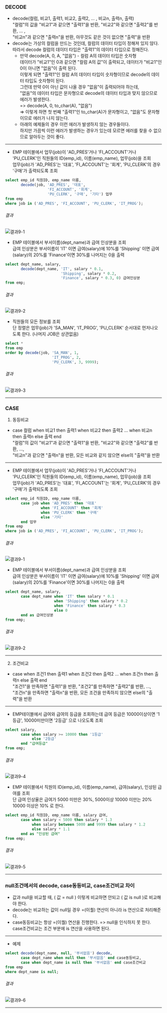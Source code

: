 

### DECODE
- decode(컬럼, 비교1, 출력1, 비교2, 출력2, ... , 비교n, 출력n, 출력)  
"컬럼"의 값을 "비교1"과 같으면 "출력1"을 반환, "비교2"와 같으면 "출력2"를 반환, ... ,  
"비교n"과 같으면 "출력n"을 반환, 아무것도 같은 것이 없으면 "출력"을 반환  
- decode는 가상의 컬럼을 만드는 것인데, 컬럼의 데이터 타입이 정해져 있지 않다.  
따라서 decode 컬럼의 데이터 타입은 "출력1"의 데이터 타입으로 정해진다.
  - 만약 decode(A, 0, A, "없음") - 컬럼 A의 데이터 타입은 숫자형  
       데이터가 "비교1"인 0과 같으면 "컬럼 A의 값"이 출력되고, 데이터가 "비교1"인 0이 아니면 "없음"이 출력 된다.  
       이렇게 되면 "출력1"인 컬럼 A의 데이터 타입이 숫자형이므로 decode의 데이터 타입도 숫자형이 된다.  
       그런데 만약 0이 아닌 값이 나올 경우 "없음"이 출력되어야 하는데,  
       "없음"의 데이터 타입은 문자형으로 decode의 데이터 타입과 맞지 않으므로 에러가 발생한다.  
       => decode(A, 0, to_char(A), "없음")  
       => 이렇게 하면 첫 번째 "출력1"인 to_char(A)가 문자형이고, "없음"도 문자형이므로 에러가 나지 않는다.
  - 아래의 예제들의 경우 이런 에러가 발생하지 않는 경우들이다.  
    하지만 가끔씩 이런 에러가 발생하는 경우가 있는데 모르면 에러를 찾을 수 없으므로 알아두는 것이 좋다.

****

- EMP 테이블에서 업무(job)이 'AD_PRES'거나 'FI_ACCOUNT'거나 'PU_CLERK'인 직원들의 ID(emp_id), 이름(emp_name), 업무(job)을 조회  
업무(job)가 'AD_PRES'는 '대표', 'FI_ACCOUNT'는 '회계', 'PU_CLERK'의 경우 '구매'가 출력되도록 조회

```sql
select emp_id 직원ID, emp_name 이름,
       decode(job, 'AD_PRES', '대표',
                   'FI_ACCOUNT', '회계', 
                   'PU_CLERK', '구매', '기타') 업무
from emp
where job in ('AD_PRES', 'FI_ACCOUNT', 'PU_CLERK', 'IT_PROG');
```

###### 결과

![결과9-1](image_file/결과9-1.png)

- EMP 테이블에서 부서이름(dept_name)과 급여 인상분을 조회  
급여 인상분은 부서이름이 'IT' 이면 급여(salary)에 10%를 'Shipping' 이면 급여(salary)의 20%를 'Finance'이면 30%를 나머지는 0을 출력

```sql
select dept_name, salary,
       decode(dept_name, 'IT', salary * 0.1,
                         'Shipping', salary * 0.2,
                         'Finance', salary * 0.3, 0) 급여인상분
from emp;
```

###### 결과

![결과9-2](image_file/결과9-2.png)

- 직원들의 모든 정보를 조회  
단 정렬은 업무(job)가 'SA_MAN', 'IT_PROG', 'PU_CLERK' 순서대로 먼저나오도록 한다. (나머지 JOB은 상관없음)

```sql
select *
from emp
order by decode(job, 'SA_MAN', 1,
                     'IT_PROG', 2,
                     'PU_CLERK', 3, 9999);
```

###### 결과

![결과9-3](image_file/결과9-3.png)

****

### CASE

1. 동등비교
- case 컬럼 when 비교1 then 출력1 when 비교2 then 출력2 ... when 비교n then 출력n else 출력 end  
"컬럼"의 값이 "비교1"과 같으면 "출력1"을 반환, "비교2"와 같으면 "출력2"를 반환, ...,  
"비교n"과 같으면 "출력n"을 반환, 모든 비교와 같지 않으면 else의 "출력"을 반환

****

- EMP 테이블에서 업무(job)이 'AD_PRES'거나 'FI_ACCOUNT'거나 'PU_CLERK'인 직원들의 ID(emp_id), 이름(emp_name), 업무(job)을 조회  
업무(job)가 'AD_PRES'는 '대표', 'FI_ACCOUNT'는 '회계', 'PU_CLERK'의 경우 '구매'가 출력되도록 조회

```sql
select emp_id 직원ID, emp_name 이름,
       case job when 'AD_PRES' then '대표'
                when 'FI_ACCOUNT' then '회계'
                when 'PU_CLERK' then '구매'
                else '기타'
       end 업무
from emp
where job in ('AD_PRES', 'FI_ACCOUNT', 'PU_CLERK', 'IT_PROG');
```

###### 결과

![결과9-1](image_file/결과9-1.png)

- EMP 테이블에서 부서이름(dept_name)과 급여 인상분을 조회  
급여 인상분은 부서이름이 'IT' 이면 급여(salary)에 10%를 'Shipping' 이면 급여(salary)의 20%를 'Finance'이면 30%를 나머지는 0을 출력

```sql
select dept_name, salary,
       case dept_name when 'IT' then salary * 0.1
                      when 'Shipping' then salary * 0.2
                      when 'Finance' then salary * 0.3
                      else 0
       end as 급여인상분
from emp;
```

###### 결과

![결과9-2](image_file/결과9-2.png)

****

2. 조건비교
- case when 조건1 then 출력1 when 조건2 then 출력2 ... when 조건n then 출력n else 출력 end  
"조건1"을 만족하면 "출력1"을 반환, "조건2"를 만족하면 "출력2"를 반환, ...,  
"조건n"을 만족하면 "출력n"을 반환, 모든 조건을 만족하지 않으면 else의 "출력"을 반환

****

- EMP테이블에서 급여와 급여의 등급을 조회하는데 급여 등급은 10000이상이면 '1등급', 10000미만이면 '2등급' 으로 나오도록 조회

```sql
select salary,
       case when salary >= 10000 then '1등급'
            else '2등급'
       end "급여등급"
from emp;
```

###### 결과

![결과9-4](image_file/결과9-4.png)

- EMP 테이블에서 직원의 ID(emp_id), 이름(emp_name), 급여(salary), 인상된 급여를 조회  
단 급여 인상율은 급여가 5000 미만은 30%, 5000이상 10000 미만는 20% 10000 이상은 10% 로 한다.

```sql
select emp_id 직원ID, emp_name 이름, salary 급여,
       case when salary < 5000 then salary * 1.3
            when salary between 5000 and 9999 then salary * 1.2
            else salary * 1.1
       end as "인상된 급여"
from emp;
```

###### 결과

![결과9-5](image_file/결과9-5.png)

****

### null조건에서의 decode, case동등비교, case조건비교 차이
- 값과 null을 비교할 때, ( 값 = null ) 이렇게 비교하면 안되고 ( 값 is null )로 비교해야 한다. 
- decode는 비교하는 값이 null일 경우 =(이퀄) 연산이 아니라 is 연산으로 처리해준다.
- case동등비교는 항상 =(이퀄) 연산을 진행한다. => null을 인식하지 못 한다.  
case조건비교는 조건 부분에 is 연산을 사용하면 된다.

****

- 예제

```sql
select decode(dept_name, null, '부서없음') decode,
       case dept_name when null then '부서없음' end case동등비교,
       case when dept_name is null then '부서없음' end case조건비교
from emp
where dept_name is null;
```

###### 결과

![결과9-6](image_file/결과9-6.png)

****
